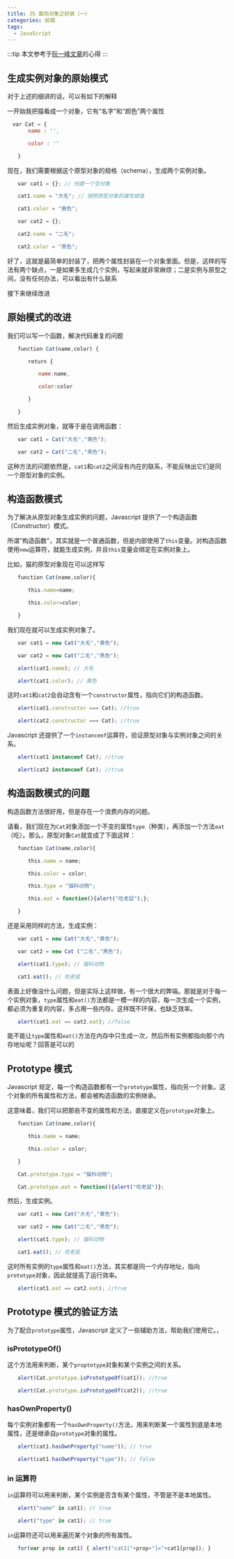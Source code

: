 ```yaml
---
title: JS 面向对象之封装（一）
categories: 前端
tags:
  - JavaScript
---
```


:::tip
本文参考于[阮一峰文章](http://www.ruanyifeng.com/blog/2010/05/object-oriented_javascript_encapsulation.html)的心得
:::

## 生成实例对象的原始模式

对于上述的细讲的话，可以有如下的解释

一开始我把猫看成一个对象，它有“名字”和“颜色”两个属性

```JavaScript
　var Cat = {
　　　　name : '',

　　　　color : ''

　　}
```

现在，我们需要根据这个原型对象的规格（schema），生成两个实例对象。

```JavaScript
　　var cat1 = {}; // 创建一个空对象

　　cat1.name = "大毛"; // 按照原型对象的属性赋值

　　cat1.color = "黄色";

　　var cat2 = {};

　　cat2.name = "二毛";

　　cat2.color = "黑色";
```

好了，这就是最简单的封装了，把两个属性封装在一个对象里面。但是，这样的写法有两个缺点，一是如果多生成几个实例，写起来就非常麻烦；二是实例与原型之间，没有任何办法，可以看出有什么联系

接下来继续改进

## 原始模式的改进

我们可以写一个函数，解决代码重复的问题

```JavaScript
　　function Cat(name,color) {

　　　　return {

　　　　　　name:name,

　　　　　　color:color

　　　　}

　　}
```

然后生成实例对象，就等于是在调用函数：

```JavaScript
　　var cat1 = Cat("大毛","黄色");

　　var cat2 = Cat("二毛","黑色");
```

这种方法的问题依然是，`cat1`和`cat2`之间没有内在的联系，不能反映出它们是同一个原型对象的实例。

## 构造函数模式

为了解决从原型对象生成实例的问题，Javascript 提供了一个构造函数（Constructor）模式。

所谓"构造函数"，其实就是一个普通函数，但是内部使用了`this`变量。对构造函数使用`new`运算符，就能生成实例，并且`this`变量会绑定在实例对象上。

比如，猫的原型对象现在可以这样写

```JavaScript
　　function Cat(name,color){

　　　　this.name=name;

　　　　this.color=color;

　　}
```

我们现在就可以生成实例对象了。

```JavaScript
　　var cat1 = new Cat("大毛","黄色");

　　var cat2 = new Cat("二毛","黑色");

　　alert(cat1.name); // 大毛

　　alert(cat1.color); // 黄色
```

这时`cat1`和`cat2`会自动含有一个`constructor`属性，指向它们的构造函数。

```JavaScript
　　alert(cat1.constructor === Cat); //true

　　alert(cat2.constructor === Cat); //true
```

Javascript 还提供了一个`instanceof`运算符，验证原型对象与实例对象之间的关系。

```JavaScript
　　alert(cat1 instanceof Cat); //true

　　alert(cat2 instanceof Cat); //true
```



## 构造函数模式的问题

构造函数方法很好用，但是存在一个浪费内存的问题。

请看，我们现在为`Cat`对象添加一个不变的属性`type`（种类），再添加一个方法`eat`（吃）。那么，原型对象`Cat`就变成了下面这样：

```JavaScript
　　function Cat(name,color){

　　　　this.name = name;

　　　　this.color = color;

　　　　this.type = "猫科动物";

　　　　this.eat = function(){alert("吃老鼠");};

　　}
```

还是采用同样的方法，生成实例：

```JavaScript
　　var cat1 = new Cat("大毛","黄色");

　　var cat2 = new Cat ("二毛","黑色");

　　alert(cat1.type); // 猫科动物

　　cat1.eat(); // 吃老鼠
```

表面上好像没什么问题，但是实际上这样做，有一个很大的弊端。那就是对于每一个实例对象，`type`属性和`eat()`方法都是一模一样的内容，每一次生成一个实例，都必须为重复的内容，多占用一些内存。这样既不环保，也缺乏效率。

```JavaScript
　　alert(cat1.eat == cat2.eat); //false
```

能不能让`type`属性和`eat()`方法在内存中只生成一次，然后所有实例都指向那个内存地址呢？回答是可以的

## Prototype 模式

Javascript 规定，每一个构造函数都有一个`prototype`属性，指向另一个对象。这个对象的所有属性和方法，都会被构造函数的实例继承。

这意味着，我们可以把那些不变的属性和方法，直接定义在`prototype`对象上。

```JavaScript
　　function Cat(name,color){

　　　　this.name = name;

　　　　this.color = color;

　　}

　　Cat.prototype.type = "猫科动物";

　　Cat.prototype.eat = function(){alert("吃老鼠")};
```

然后，生成实例。

```JavaScript
　　var cat1 = new Cat("大毛","黄色");

　　var cat2 = new Cat("二毛","黑色");

　　alert(cat1.type); // 猫科动物

　　cat1.eat(); // 吃老鼠
```

这时所有实例的`type`属性和`eat()`方法，其实都是同一个内存地址，指向`prototype`对象，因此就提高了运行效率。

```JavaScript
　　alert(cat1.eat == cat2.eat); //true
```

## Prototype 模式的验证方法

为了配合`prototype`属性，Javascript 定义了一些辅助方法，帮助我们使用它。，

### isPrototypeOf()

这个方法用来判断，某个`proptotype`对象和某个实例之间的关系。

```javascript
　　alert(Cat.prototype.isPrototypeOf(cat1)); //true

　　alert(Cat.prototype.isPrototypeOf(cat2)); //true
```

### hasOwnProperty()

每个实例对象都有一个`hasOwnProperty()`方法，用来判断某一个属性到底是本地属性，还是继承自`prototype`对象的属性。

```javascript
　　alert(cat1.hasOwnProperty("name")); // true

　　alert(cat1.hasOwnProperty("type")); // false
```

### in 运算符

`in`运算符可以用来判断，某个实例是否含有某个属性，不管是不是本地属性。

```javascript
　　alert("name" in cat1); // true

　　alert("type" in cat1); // true
```

`in`运算符还可以用来遍历某个对象的所有属性。

```javascript
　　for(var prop in cat1) { alert("cat1["+prop+"]="+cat1[prop]); }
```

